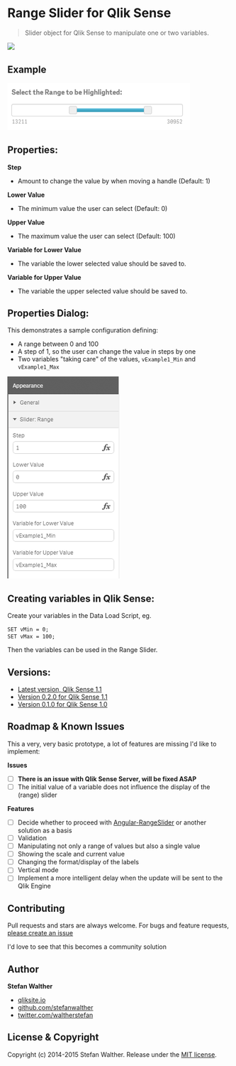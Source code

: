 # Range Slider for Qlik Sense

> Slider object for Qlik Sense to manipulate one or two variables.

[![](http://serve.mod.bz/branch/)](https://github.com/stefanwalther/sense-range-slider)


## Example 
![](docs/img/RangeSlider_Basic.png)

## Properties:

**Step** 
* Amount to change the value by when moving a handle (Default: 1)  

**Lower Value**  
* The minimum value the user can select (Default: 0)  

**Upper Value**  
* The maximum value the user can select (Default: 100)  

**Variable for Lower Value**  
* The variable the lower selected value should be saved to.  

**Variable for Upper Value**  
* The variable the upper selected value should be saved to.  

## Properties Dialog:  
This demonstrates a sample configuration defining:

* A range between 0 and 100
* A step of 1, so the user can change the value in steps by one
* Two variables "taking care" of the values, `vExample1_Min` and `vExample1_Max`

![](screenshots/qsRangeSlider_PropertyPanel.png)

## Creating variables in Qlik Sense:
Create your variables in the Data Load Script, eg.

	SET vMin = 0;
	SET vMax = 100;

Then the variables can be used in the Range Slider.

## Versions:
* [Latest version, Qlik Sense 1.1](https://github.com/stefanwalther/sense-range-slider/raw/master/build/sense-range-slider_latest.zip)
* [Version 0.2.0 for Qlik Sense 1.1](https://github.com/stefanwalther/sense-range-slider/raw/master/build/swr-rangeslider_v0.2.0.zip)
* [Version 0.1.0 for Qlik Sense 1.0](https://github.com/stefanwalther/sense-range-slider/raw/master/build/RangeSlider_0.1.0.zip)

## Roadmap & Known Issues
This a very, very basic prototype, a lot of features are missing I'd like to implement:

**Issues**
- [ ] **There is an issue with Qlik Sense Server, will be fixed ASAP**
- [ ] The initial value of a variable does not influence the display of the (range) slider

**Features**
- [ ] Decide whether to proceed with [Angular-RangeSlider](https://github.com/danielcrisp/angular-rangeslider) or another solution as a basis
- [ ] Validation
- [ ] Manipulating not only a range of values but also a single value
- [ ] Showing the scale and current value
- [ ] Changing the format/display of the labels
- [ ] Vertical mode
- [ ] Implement a more intelligent delay when the update will be sent to the Qlik Engine

## Contributing
Pull requests and stars are always welcome. For bugs and feature requests, [please create an issue](https://github.com/stefanwalther/sense-range-slider/issues)

I'd love to see that this becomes a community solution

## Author
**Stefan Walther**
* [qliksite.io](http://qliksite.io)
* [github.com/stefanwalther](http://github.com/stefanwalther)
* [twitter.com/waltherstefan](http://twitter.com/waltherstefan)

## License & Copyright
Copyright (c) 2014-2015 Stefan Walther.
Release under the [MIT license](LICENSE.md).

